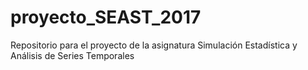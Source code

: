 # proyecto_SEAST_2017
Repositorio para el proyecto de la asignatura Simulación Estadística y Análisis de Series Temporales
